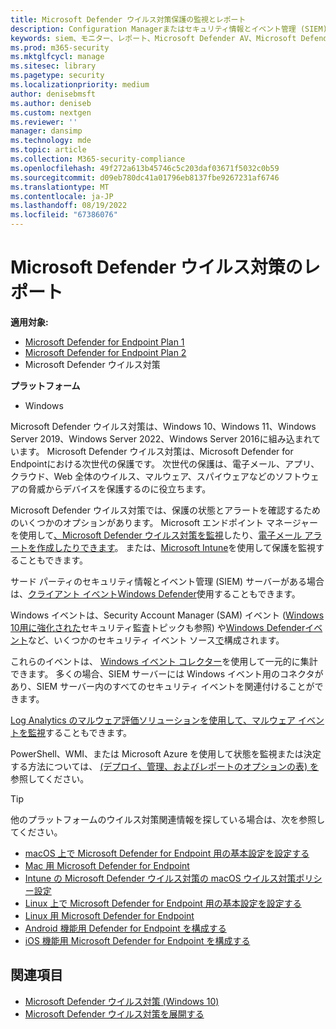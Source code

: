 ```yaml
---
title: Microsoft Defender ウイルス対策保護の監視とレポート
description: Configuration Managerまたはセキュリティ情報とイベント管理 (SIEM) ツールを使用してレポートを使用し、PowerShell と WMI を使用して Microsoft Defender ウイルス対策を監視します。
keywords: siem、モニター、レポート、Microsoft Defender AV、Microsoft Defender ウイルス対策
ms.prod: m365-security
ms.mktglfcycl: manage
ms.sitesec: library
ms.pagetype: security
ms.localizationpriority: medium
author: denisebmsft
ms.author: deniseb
ms.custom: nextgen
ms.reviewer: ''
manager: dansimp
ms.technology: mde
ms.topic: article
ms.collection: M365-security-compliance
ms.openlocfilehash: 49f272a613b45746c5c203daf03671f5032c0b59
ms.sourcegitcommit: d09eb780dc41a01796eb8137fbe9267231af6746
ms.translationtype: MT
ms.contentlocale: ja-JP
ms.lasthandoff: 08/19/2022
ms.locfileid: "67386076"
---
```

# <a name="report-on-microsoft-defender-antivirus"></a>Microsoft Defender ウイルス対策のレポート

**適用対象:**
- [Microsoft Defender for Endpoint Plan 1](https://go.microsoft.com/fwlink/p/?linkid=2154037)
- [Microsoft Defender for Endpoint Plan 2](https://go.microsoft.com/fwlink/p/?linkid=2154037)
- Microsoft Defender ウイルス対策

**プラットフォーム**
- Windows

Microsoft Defender ウイルス対策は、Windows 10、Windows 11、Windows Server 2019、Windows Server 2022、Windows Server 2016に組み込まれています。 Microsoft Defender ウイルス対策は、Microsoft Defender for Endpointにおける次世代の保護です。 次世代の保護は、電子メール、アプリ、クラウド、Web 全体のウイルス、マルウェア、スパイウェアなどのソフトウェアの脅威からデバイスを保護するのに役立ちます。

Microsoft Defender ウイルス対策では、保護の状態とアラートを確認するためのいくつかのオプションがあります。 Microsoft エンドポイント マネージャーを使用して[、Microsoft Defender ウイルス対策を監視](/configmgr/protect/deploy-use/monitor-endpoint-protection)したり、[電子メール アラートを作成したりできます](/configmgr/protect/deploy-use/endpoint-configure-alerts)。 または、[Microsoft Intune](/intune/introduction-intune)を使用して保護を監視することもできます。

サード パーティのセキュリティ情報とイベント管理 (SIEM) サーバーがある場合は、[クライアント イベントWindows Defender](/windows/win32/events/windows-events)使用することもできます。

Windows イベントは、Security Account Manager (SAM) イベント ([Windows 10用に強化された](/windows/whats-new/whats-new-windows-10-version-1507-and-1511)セキュリティ監査トピックも参照) や[Windows Defenderイベント](troubleshoot-microsoft-defender-antivirus.md)など、いくつかのセキュリティ イベント ソース[で](/windows/security/threat-protection/auditing/security-auditing-overview)構成されます。

これらのイベントは、 [Windows イベント コレクター](/windows/win32/wec/windows-event-collector)を使用して一元的に集計できます。 多くの場合、SIEM サーバーには Windows イベント用のコネクタがあり、SIEM サーバー内のすべてのセキュリティ イベントを関連付けることができます。

[Log Analytics のマルウェア評価ソリューションを使用して、マルウェア イベントを監視](/security/benchmark/azure/security-control-logging-monitoring)することもできます。

PowerShell、WMI、または Microsoft Azure を使用して状態を監視または決定する方法については、 [(デプロイ、管理、およびレポートのオプションの表) を](deploy-manage-report-microsoft-defender-antivirus.md#ref2)参照してください。

> [!TIP]
> 他のプラットフォームのウイルス対策関連情報を探している場合は、次を参照してください。
> - [macOS 上で Microsoft Defender for Endpoint 用の基本設定を設定する](mac-preferences.md)
> - [Mac 用 Microsoft Defender for Endpoint](microsoft-defender-endpoint-mac.md)
> - [Intune の Microsoft Defender ウイルス対策の macOS ウイルス対策ポリシー設定](/mem/intune/protect/antivirus-microsoft-defender-settings-macos)
> - [Linux 上で Microsoft Defender for Endpoint 用の基本設定を設定する](linux-preferences.md)
> - [Linux 用 Microsoft Defender for Endpoint](microsoft-defender-endpoint-linux.md)
> - [Android 機能用 Defender for Endpoint を構成する](android-configure.md)
> - [iOS 機能用 Microsoft Defender for Endpoint を構成する](ios-configure-features.md)

## <a name="see-also"></a>関連項目

- [Microsoft Defender ウイルス対策 (Windows 10)](microsoft-defender-antivirus-in-windows-10.md)
- [Microsoft Defender ウイルス対策を展開する](deploy-manage-report-microsoft-defender-antivirus.md)
